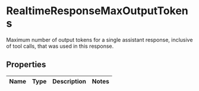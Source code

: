 

# RealtimeResponseMaxOutputTokens

Maximum number of output tokens for a single assistant response, inclusive of tool calls, that was used in this response. 

## Properties

| Name | Type | Description | Notes |
|------------ | ------------- | ------------- | -------------|



